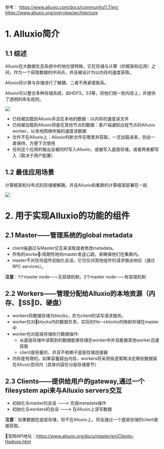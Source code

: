 参考：
https://www.alluxio.com/docs/community/1.7/en/
https://www.alluxio.org/overview/architecture


# 1. Alluxio简介

## 1.1 综述

Alluxio在大数据生态系统中的地位很特殊，它在存储与计算（的框架和应用）之间，作为一个获取数据的中间点，并且被设计为以内存的速度获取。

Alluxio将计算与存储进行了解耦，二者不再紧密联系。

Alluxio可以整合多种存储系统，如HDFS，S3等，将他们统一到内存上，并提供了透明的命名规则。

![](http://ww1.sinaimg.cn/large/005N2p5vly1frldu35vktj30qo0gogmo.jpg)

- 已经被加载到Alluxio并且在本地的数据：以内存的速度读文件
- 已经被加载到Alluxio但是在其他节点的数据：客户端通知远程节点的Alluxio worker，以本地网络传输的速度读数据
- 文件不在Alluxio上：Alluxio判断文件在哪里并获取，一旦加载进来，则会一直保持，方便下次使用
- 任何这个应用的输出会被同时写入Alluxio，或被写入底层存储，或者两者都写入（取决于用户配置）

## 1.2 最佳应用场景

计算框架和分布式的存储被解耦，并且Alluxio和集群的计算框架部署在一起

![](http://ww1.sinaimg.cn/large/005N2p5vly1frldryaxjsj30p208kgn2.jpg)

# 2. 用于实现Alluxio的功能的组件

## 2.1 Master——管理系统的global metadata

- client端通过与Master交互来读取或者修改metadata。
- 所有的worker周期性地向master发送心跳，来确保他们在集群内。
- master不对任何组件初始化会话，它仅仅对其他组件的请求做出响应（通过RPC services）。

**注意**：1个master node——无容错机制，2个master node——有容错机制


## 2.2 Workers——管理分配给Alluxio的本地资源（内存、SSD、硬盘）

- workers将数据存储为blocks，并为client的读写请求服务。
- worker仅对blocks内的数据负责，实际的file-->blocks的映射存储在master中
- worker也对底层存储执行数据操作:
    - 从底层存储中读取到的数据能够存储在worker中并且能被其他worker迅速获取
    - client是轻量的，并且不依赖于底层存储连接器
- 内存是有限的，如果容量超出内存，workers将采用驱逐策略决定哪些数据留在Alluxio空间内（具体内容在分层存储章节）


## 2.3 Clients——提供给用户的gateway,通过一个filesystem api来与Alluxio servers交互

- 初始化与master的会话 ---> 完成metadata操作
- 初始化与workers的会话 ---> 在Alluxio上读写数据

**注意**：如果数据在底层存储，但不在Alluxio上，将会通过一个底层存储的client直接获取。

官网API地址：https://www.alluxio.org/docs/master/en/Clients-Hadoop.html









